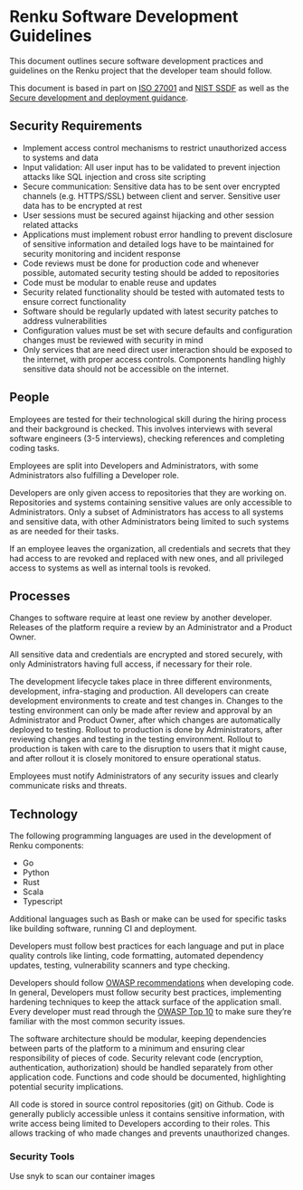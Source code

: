 # Renku Software Development Guidelines

This document outlines secure software development practices and guidelines on the Renku project that the developer team should follow.

This document is based in part on [ISO 27001](https://hyperproof.io/iso-27001/)  and [NIST SSDF](https://nvlpubs.nist.gov/nistpubs/CSWP/NIST.CSWP.04232020.pdf) as well as the [Secure development and deployment guidance](https://www.ncsc.gov.uk/collection/developers-collection).

## Security Requirements

- Implement access control mechanisms to restrict unauthorized access to systems and data
- Input validation: All user input has to be validated to prevent injection attacks like SQL injection and cross site scripting
- Secure communication: Sensitive data has to be sent over encrypted channels (e.g. HTTPS/SSL) between client and server. Sensitive user data has to be encrypted at rest
- User sessions must be secured against hijacking and other session related attacks
- Applications must implement robust error handling to prevent disclosure of sensitive information and detailed logs have to be maintained for security monitoring and incident response
- Code reviews must be done for production code and whenever possible, automated security testing should be added to repositories
- Code must be modular to enable reuse and updates
- Security related functionality should be tested with automated tests to ensure correct functionality
- Software should be regularly updated with latest security patches to address vulnerabilities
- Configuration values must be set with secure defaults and configuration changes must be reviewed with security in mind
- Only services that are need direct user interaction should be exposed to the internet, with proper access controls. Components handling highly sensitive data should not be accessible on the internet.

## People

Employees are tested for their technological skill during the hiring process and their background is checked. This involves interviews with several software engineers (3-5 interviews), checking references and completing coding tasks.

Employees are split into Developers and Administrators, with some Administrators also fulfilling a Developer role.

Developers are only given access to repositories that they are working on. Repositories and systems containing sensitive values are only accessible to Administrators. Only a subset of Administrators has access to all systems and sensitive data, with other Administrators being limited to such systems as are needed for their tasks.

If an employee leaves the organization, all credentials and secrets that they had access to are revoked and replaced with new ones, and all privileged access to systems as well as internal tools is revoked.

## Processes

Changes to software require at least one review by another developer. Releases of the platform require a review by an Administrator and a Product Owner.

All sensitive data and credentials are encrypted and stored securely, with only Administrators having full access, if necessary for their role.

The development lifecycle takes place in three different environments, development, infra-staging and production. All developers can create development environments to create and test changes in. Changes to the testing environment can only be made after review and approval by an Administrator and Product Owner, after which changes are automatically deployed to testing. Rollout to production is done by Administrators, after reviewing changes and testing in the testing environment. Rollout to production is taken with care to the disruption to users that it might cause, and after rollout it is closely monitored to ensure operational status.

Employees must notify Administrators of any security issues and clearly communicate risks and threats.

## Technology

The following programming languages are used in the development of Renku components:

- Go
- Python
- Rust
- Scala
- Typescript

Additional languages such as Bash or make can be used for specific tasks like building software, running CI and deployment.

Developers must follow best practices for each language and put in place quality controls like linting, code formatting, automated dependency updates, testing, vulnerability scanners and type checking.

Developers should follow [OWASP recommendations](https://owasp.org/www-project-secure-coding-practices-quick-reference-guide/assets/docs/OWASP_SCP_Quick_Reference_Guide_v21.pdf) when developing code. In general, Developers must follow security best practices, implementing hardening techniques to keep the attack surface of the application small. Every developer must read through the [OWASP Top 10](https://owasp.org/www-project-top-ten/) to make sure they’re familiar with the most common security issues.

The software architecture should be modular, keeping dependencies between parts of the platform to a minimum and ensuring clear responsibility of pieces of code. Security relevant code (encryption, authentication, authorization) should be handled separately from other application code. Functions and code should be documented, highlighting potential security implications.

All code is stored in source control repositories (git) on Github. Code is generally publicly accessible unless it contains sensitive information, with write access being limited to Developers according to their roles. This allows tracking of who made changes and prevents unauthorized changes.

### Security Tools

Use snyk to scan our container images
